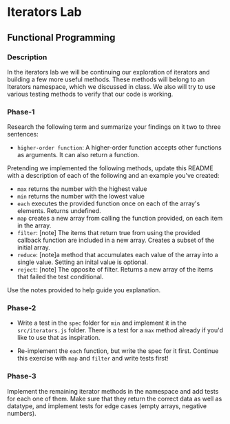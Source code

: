 # Iterators Lab
## Functional Programming


### Description

In the iterators lab we will be continuing our exploration of iterators and building a few more useful methods. These methods will belong to an Iterators namespace, which we discussed in class. We also will try to use various testing methods to verify that our code is working.


### Phase-1

Research the following term and summarize your findings on it two to three sentences:

* `higher-order function`: A higher-order function accepts other functions as arguments.  It can also return a function.

Pretending we implemented the following methods, update this README with a description of each of the following and an example you've created:

* `max` returns the number with the highest value
* `min` returns the number with the lowest value
* `each` executes the provided function once on each of the array's elements. Returns undefined.
* `map`   creates a new array from calling the function provided, on each item in the array.
* `filter`: [note]  The items that return true from using the provided callback function are included in a new array. Creates a subset of the initial array.
* `reduce`: [note]a method that accumulates each value of the array into a single value.  Setting an inital value is optional.
* `reject`: [note] The opposite of filter. Returns a new array of the items that failed the test conditional.

Use the notes provided to help guide you explanation.


### Phase-2

* Write a test in the `spec` folder for `min` and implement it in the `src/iterators.js` folder. There is a test for a `max` method already if you'd like to use that as inspiration.

* Re-implement the `each` function, but write the spec for it first. Continue this exercise with `map` and `filter` and write tests first!


### Phase-3

Implement the remaining iterator methods in the namespace and add tests for each one of them. Make sure that they return the correct data as well as datatype, and implement tests for edge cases (empty arrays, negative numbers).

